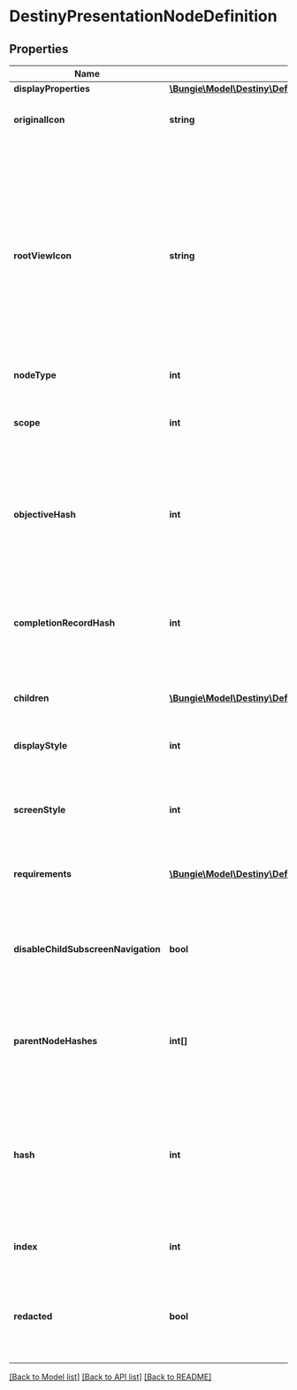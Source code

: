 # DestinyPresentationNodeDefinition

## Properties
Name | Type | Description | Notes
------------ | ------------- | ------------- | -------------
**displayProperties** | [**\Bungie\Model\Destiny\Definitions\Common\DestinyDisplayPropertiesDefinition**](DestinyDisplayPropertiesDefinition.md) |  | [optional] 
**originalIcon** | **string** | The original icon for this presentation node, before we futzed with it. | [optional] 
**rootViewIcon** | **string** | Some presentation nodes are meant to be explicitly shown on the \&quot;root\&quot; or \&quot;entry\&quot; screens for the feature to which they are related. You should use this icon when showing them on such a view, if you have a similar \&quot;entry point\&quot; view in your UI. If you don&#39;t have a UI, then I guess it doesn&#39;t matter either way does it? | [optional] 
**nodeType** | **int** |  | [optional] 
**scope** | **int** | Indicates whether this presentation node&#39;s state is determined on a per-character or on an account-wide basis. | [optional] 
**objectiveHash** | **int** | If this presentation node shows a related objective (for instance, if it tracks the progress of its children), the objective being tracked is indicated here. | [optional] 
**completionRecordHash** | **int** | If this presentation node has an associated \&quot;Record\&quot; that you can accomplish for completing its children, this is the identifier of that Record. | [optional] 
**children** | [**\Bungie\Model\Destiny\Definitions\Presentation\DestinyPresentationNodeChildrenBlock**](DestinyPresentationNodeChildrenBlock.md) | The child entities contained by this presentation node. | [optional] 
**displayStyle** | **int** | A hint for how to display this presentation node when it&#39;s shown in a list. | [optional] 
**screenStyle** | **int** | A hint for how to display this presentation node when it&#39;s shown in its own detail screen. | [optional] 
**requirements** | [**\Bungie\Model\Destiny\Definitions\Presentation\DestinyPresentationNodeRequirementsBlock**](DestinyPresentationNodeRequirementsBlock.md) | The requirements for being able to interact with this presentation node and its children. | [optional] 
**disableChildSubscreenNavigation** | **bool** | If this presentation node has children, but the game doesn&#39;t let you inspect the details of those children, that is indicated here. | [optional] 
**parentNodeHashes** | **int[]** | A quick reference to presentation nodes that have this node as a child. (presentation nodes can be parented under multiple parents) | [optional] 
**hash** | **int** | The unique identifier for this entity. Guaranteed to be unique for the type of entity, but not globally.  When entities refer to each other in Destiny content, it is this hash that they are referring to. | [optional] 
**index** | **int** | The index of the entity as it was found in the investment tables. | [optional] 
**redacted** | **bool** | If this is true, then there is an entity with this identifier/type combination, but BNet is not yet allowed to show it. Sorry! | [optional] 

[[Back to Model list]](../README.md#documentation-for-models) [[Back to API list]](../README.md#documentation-for-api-endpoints) [[Back to README]](../README.md)


